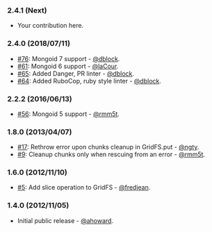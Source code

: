 ### 2.4.1 (Next)

* Your contribution here.

### 2.4.0 (2018/07/11)

* [#76](https://github.com/mongoid/mongoid-grid_fs/pull/76): Mongoid 7 support - [@dblock](https://github.com/dblock).
* [#61](https://github.com/mongoid/mongoid-grid_fs/pull/61): Mongoid 6 support - [@laCour](https://github.com/laCour).
* [#65](https://github.com/mongoid/mongoid-grid_fs/pull/65): Added Danger, PR linter - [@dblock](https://github.com/dblock).
* [#64](https://github.com/mongoid/mongoid-grid_fs/pull/64): Added RuboCop, ruby style linter - [@dblock](https://github.com/dblock).

### 2.2.2 (2016/06/13)

* [#56](https://github.com/mongoid/mongoid-grid_fs/pull/56): Mongoid 5 support - [@rmm5t](https://github.com/rmm5t).

### 1.8.0 (2013/04/07)

* [#17](https://github.com/mongoid/mongoid-grid_fs/pull/17): Rethrow error upon chunks cleanup in GridFS.put - [@ngty](https://github.com/ngty).
* [#9](https://github.com/mongoid/mongoid-grid_fs/pull/9): Cleanup chunks only when rescuing from an error - [@rmm5t](https://github.com/rmm5t).

### 1.6.0 (2012/11/10)

* [#5](https://github.com/mongoid/mongoid-grid_fs/pull/5): Add slice operation to GridFS - [@fredjean](https://github.com/fredjean).

### 1.4.0 (2012/11/05)

* Initial public release - [@ahoward](https://github.com/ahoward).
